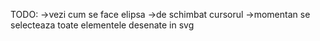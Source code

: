 TODO:
    ->vezi cum se face elipsa
    ->de schimbat cursorul 
    ->momentan se selecteaza toate elementele desenate in svg
